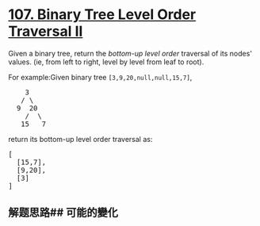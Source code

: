 # [107. Binary Tree Level Order Traversal II](https://leetcode-cn.com/problems/binary-tree-level-order-traversal-ii/)
Given a binary tree, return the _bottom-up level order_ traversal of its nodes&#39; values. (ie, from left to right, level by level from leaf to root).

For example:Given binary tree <code>[3,9,20,null,null,15,7]</code>,


<pre>    3
   / \
  9  20
    /  \
   15   7
</pre>



return its bottom-up level order traversal as:


<pre>[
  [15,7],
  [9,20],
  [3]
]
</pre>


## 解题思路## 可能的變化